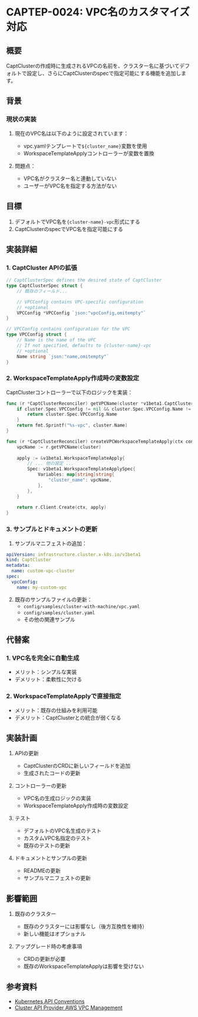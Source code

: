 # CAPTEP-0024: VPC名のカスタマイズ対応

## 概要

CaptClusterの作成時に生成されるVPCの名前を、クラスター名に基づいてデフォルトで設定し、さらにCaptClusterのspecで指定可能にする機能を追加します。

## 背景

### 現状の実装

1. 現在のVPC名は以下のように設定されています：
   - vpc.yamlテンプレートで`${cluster_name}`変数を使用
   - WorkspaceTemplateApplyコントローラーが変数を置換

2. 問題点：
   - VPC名がクラスター名と連動していない
   - ユーザーがVPC名を指定する方法がない

## 目標

1. デフォルトでVPC名を`{cluster-name}-vpc`形式にする
2. CaptClusterのspecでVPC名を指定可能にする

## 実装詳細

### 1. CaptCluster APIの拡張

```go
// CaptClusterSpec defines the desired state of CaptCluster
type CaptClusterSpec struct {
    // 既存のフィールド...

    // VPCConfig contains VPC-specific configuration
    // +optional
    VPCConfig *VPCConfig `json:"vpcConfig,omitempty"`
}

// VPCConfig contains configuration for the VPC
type VPCConfig struct {
    // Name is the name of the VPC
    // If not specified, defaults to {cluster-name}-vpc
    // +optional
    Name string `json:"name,omitempty"`
}
```

### 2. WorkspaceTemplateApply作成時の変数設定

CaptClusterコントローラーで以下のロジックを実装：

```go
func (r *CaptClusterReconciler) getVPCName(cluster *v1beta1.CaptCluster) string {
    if cluster.Spec.VPCConfig != nil && cluster.Spec.VPCConfig.Name != "" {
        return cluster.Spec.VPCConfig.Name
    }
    return fmt.Sprintf("%s-vpc", cluster.Name)
}

func (r *CaptClusterReconciler) createVPCWorkspaceTemplateApply(ctx context.Context, cluster *v1beta1.CaptCluster) error {
    vpcName := r.getVPCName(cluster)
    
    apply := &v1beta1.WorkspaceTemplateApply{
        // ... 他の設定 ...
        Spec: v1beta1.WorkspaceTemplateApplySpec{
            Variables: map[string]string{
                "cluster_name": vpcName,
            },
        },
    }
    
    return r.Client.Create(ctx, apply)
}
```

### 3. サンプルとドキュメントの更新

1. サンプルマニフェストの追加：

```yaml
apiVersion: infrastructure.cluster.x-k8s.io/v1beta1
kind: CaptCluster
metadata:
  name: custom-vpc-cluster
spec:
  vpcConfig:
    name: my-custom-vpc
```

2. 既存のサンプルファイルの更新：
   - `config/samples/cluster-with-machine/vpc.yaml`
   - `config/samples/cluster.yaml`
   - その他の関連サンプル

## 代替案

### 1. VPC名を完全に自動生成

- メリット：シンプルな実装
- デメリット：柔軟性に欠ける

### 2. WorkspaceTemplateApplyで直接指定

- メリット：既存の仕組みを利用可能
- デメリット：CaptClusterとの統合が弱くなる

## 実装計画

1. APIの更新
   - CaptClusterのCRDに新しいフィールドを追加
   - 生成されたコードの更新

2. コントローラーの更新
   - VPC名の生成ロジックの実装
   - WorkspaceTemplateApply作成時の変数設定

3. テスト
   - デフォルトのVPC名生成のテスト
   - カスタムVPC名指定のテスト
   - 既存のテストの更新

4. ドキュメントとサンプルの更新
   - READMEの更新
   - サンプルマニフェストの更新

## 影響範囲

1. 既存のクラスター
   - 既存のクラスターには影響なし（後方互換性を維持）
   - 新しい機能はオプショナル

2. アップグレード時の考慮事項
   - CRDの更新が必要
   - 既存のWorkspaceTemplateApplyは影響を受けない

## 参考資料

- [Kubernetes API Conventions](https://github.com/kubernetes/community/blob/master/contributors/devel/sig-architecture/api-conventions.md)
- [Cluster API Provider AWS VPC Management](https://github.com/kubernetes-sigs/cluster-api-provider-aws/blob/main/docs/book/src/topics/vpc-management.md)
